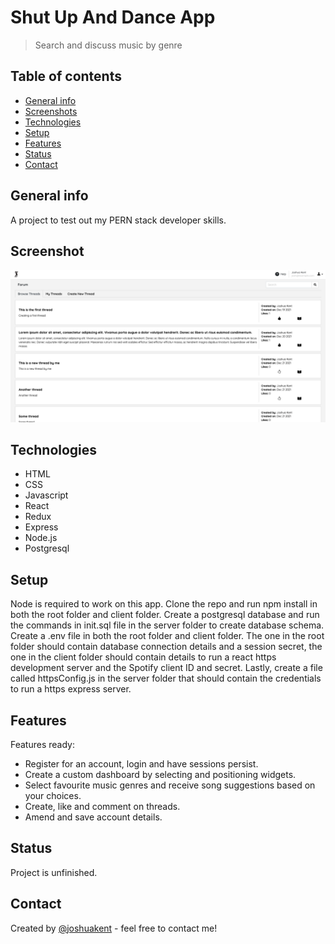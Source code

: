 # Shut Up And Dance App

> Search and discuss music by genre

## Table of contents

- [General info](#general-info)
- [Screenshots](#screenshots)
- [Technologies](#technologies)
- [Setup](#setup)
- [Features](#features)
- [Status](#status)
- [Contact](#contact)

## General info

A project to test out my PERN stack developer skills.

## Screenshot

![Screenshot of app working](./client/src/assets/in-action.png)

## Technologies

- HTML
- CSS
- Javascript
- React
- Redux
- Express
- Node.js
- Postgresql

## Setup

Node is required to work on this app. Clone the repo and run npm install in both the root folder and client folder. Create a postgresql database and run the commands in init.sql file in the server folder to create database schema. Create a .env file in both the root folder and client folder. The one in the root folder should contain database connection details and a session secret, the one in the client folder should contain details to run a react https development server and the Spotify client ID and secret. Lastly, create a file called httpsConfig.js in the server folder that should contain the credentials to run a https express server.

## Features

Features ready:

- Register for an account, login and have sessions persist.
- Create a custom dashboard by selecting and positioning widgets.
- Select favourite music genres and receive song suggestions based on your choices.
- Create, like and comment on threads.
- Amend and save account details.

## Status

Project is unfinished.

## Contact

Created by [@joshuakent](josh.kent94@yahoo.co.uk) - feel free to contact me!
